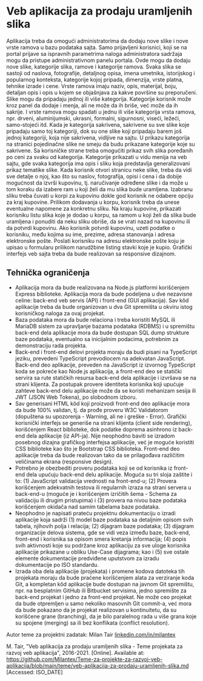 # Veb aplikacija za prodaju uramljenih slika

Aplikacija treba da omogući administratorima da dodaju nove slike i nove vrste ramova  u bazu podataka sajta. Samo prijavljeni korisnici, koji se na portal prijave sa ispravnih parametrima naloga administratora sadržaja mogu da pristupe administrativnom panelu portala. Ovde mogu da dodaju nove slike, kategorije slika, ramove i kategorije ramova. Svaka slika se sastoji od naslova, fotografije, detaljnog opisa, imena umetnika, istorijskog i popularnog konteksta, kategorije kojoj pripada, dimenzija, vrste platna, tehnike izrade i cene. Vrste ramova imaju naziv, opis, materijal, boju, detaljan opis i opis u kojem se objašnjava za kakve površine su preporučeni. Slike mogu da pripadaju jednoj ili više kategorija. Kategorije korisnik može kroz panel da dodaje i menja, ali ne može da ih briše, već može da ih sakrije. I vrste ramova mogu spadati u jednu ili više kategorija vrsta ramova, npr. drveni, aluminijumski, ukrasni, formalni, sigurnosni, viseći, ležeći, samo-stojeći itd. Kada je kategorija sakrivena, sakrivene su sve slike koje pripadaju samo toj kategoriji, dok su one slike koji pripadaju barem još jednoj kategoriji, koja nije sakrivena, vidljive na sajtu. U prikazu kategorija na stranici pojedinačne slike ne smeju da budu prikazane kategorije koje su sakrivene. Sa korisničke strane treba omogućiti prikaz svih slika poređanih po ceni za svaku od kategorija. Kategorije prikazati u vidu menija na veb sajtu, gde svaka kategorija ima opis i sliku koja predstavlja generalizovani prikaz tematike slike. Kada korisnik otvori stranicu neke slike, treba da vidi sve detalje o njoj, kao što su naslov, fotografija, opisi i cena i da dobije mogućnost da izvrši kupovinu, tj. naručivanje određene slike i da može u tom koraku da izabere ram u koji želi da mu slika bude uramljena. Izabranu sliku treba čuvati u korpi za kupovinu dokle god korisnik ne odabere opciju za kraj kupovine. Prilikom dodavanja u korpu, korisnik treba da unese eventualne napomene za konkretnu sliku. Na kraju kupovine, prikazati korisniku listu slika koje je dodao u korpu, sa ramom u koji želi da slika bude uramljena i ponuditi da neku sliku obriše, da se vrati nazad na kupovinu ili da potvrdi kupovinu. Ako korisnik potvrdi kupovinu, uzeti podatke o korisniku, među kojima su ime, prezime, adresa stanovanja i adresa elektronske pošte. Poslati korisniku na adresu elektronske pošte koju je upisao u formularu prilikom narudžbine listing stavki koje je kupio. Grafički interfejs veb sajta treba da bude realizovan sa responsive dizajnom.

## Tehnička ograničenja

- Aplikacija mora da bude realizovana na Node.js platformi korišćenjem Express biblioteke. Aplikacija mora da bude podeljena u dve nezavisne celine: back-end veb servis (API) i front-end (GUI aplikacija). Sav kôd aplikacije treba da bude organizovan u dva Git spremišta u okviru istog korisničkog naloga za ovaj projekat.
- Baza podataka mora da bude relaciona i treba koristiti MySQL ili MariaDB sistem za upravljanje bazama podataka (RDBMS) i u spremištu back-end dela aplikacije mora da bude dostupan SQL dump strukture baze podataka, eventualno sa inicijalnim podacima, potrebnim za demonstraciju rada projekta.
- Back-end i front-end delovi projekta moraju da budi pisani na TypeScript jeziku, prevedeni TypeScript prevodiocem na adekvatan JavaScript. Back-end deo aplikacije, preveden na JavaScript iz izvornog TypeScript koda se pokreće kao Node.js aplikacija, a front-end deo se statički servira sa rute statičkih resursa back-end dela aplikacije i izvršava se na strani klijenta. Za postupak provere identiteta korisnika koji upućuje zahteve back-end delu aplikacije može da se koristi mehanizam sesija ili JWT (JSON Web Tokena), po slobodnom izboru.
- Sav generisani HTML kôd koji proizvodi front-end deo aplikacije mora da bude 100% validan, tj. da prođe proveru W3C Validatorom (dopuštena su upozorenja - Warning, ali ne i greške - Error). Grafički korisnički interfejs se generiše na strani klijenta (client side rendering), korišćenjem React biblioteke, dok podatke doprema asinhrono iz back-end dela aplikacije (iz API-ja). Nije neophodno baviti se izradom posebnog dizajna grafičkog interfejsa aplikacije, već je moguće koristiti CSS biblioteke kao što je Bootstrap CSS biblioteka. Front-end deo aplikacije treba da bude realizovan tako da se prilagođava različitim veličinama ekrana (responsive design).
- Potrebno je obezbediti proveru podataka koji se od korisnika iz front-end dela upućuju back-end delu aplikacije. Moguća su tri sloja zaštite i to: (1) JavaScript validacija vrednosti na front-end-u; (2) Provera korišćenjem adekvatnih testova ili regularnih izraza na strani servera u back-end-u (moguće je i korišćenjem izričitih šema - Schema za validaciju ili drugim pristupima) i (3) provera na nivou baze podataka korišćenjem okidača nad samim tabelama baze podataka.
- Neophodno je napisati prateću projektnu dokumentaciju o izradi aplikacije koja sadrži (1) model baze podataka sa detaljnim opisom svih tabela, njihovih polja i relacija; (2) dijagram baze podataka; (3) dijagram organizacije delova sistema, gde se vidi veza između baze, back-end, front-end i korisnika sa opisom smera kretanja informacija; (4) popis svih aktivnosti koje su podržane kroz aplikaciju za sve uloge korisnika aplikacije prikazane u obliku Use-Case dijagrama; kao i (5) sve ostale elemente dokumentacije predviđene uputstvom za izradu dokumentacije po ISO standardu.
- Izrada oba dela aplikacije (projekata) i promene kodova datoteka tih projekata moraju da bude praćene korišćenjem alata za verziranje koda Git, a kompletan kôd aplikacije bude dostupan na javnom Git spremištu, npr. na besplatnim GitHub ili Bitbucket servisima, jedno spremište za back-end projekat i jedno za front-end projekat. Ne može ceo projekat da bude otpremljen u samo nekoliko masovnih Git commit-a, već mora da bude pokazano da je projekat realizovan u kontinuitetu, da su korišćene grane (branching), da je bilo paralelnog rada u više grana koje su spojene (merging) sa ili bez konflikata (conflict resolution).

Autor teme za projektni zadatak: Milan Tair [linkedin.com/in/milantex](https://linkedin.com/in/milantex)

M. Tair, "Veb aplikacija za prodaju uramljenih slika - Teme projekata za razvoj veb aplikacija", 2016-2021. [Online]. Available at: https://github.com/Milantex/Teme-za-projekte-za-razvoj-veb-aplikacija/blob/main/teme/veb-aplikacija-za-prodaju-uramljenih-slika.md [Accessed: ISO_DATE]
